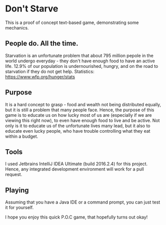 # Don't Starve

This is a proof of concept text-based game, demonstrating some mechanics. 

## People do. All the time.
Starvation is an unfortunate problem that about 795 million pepole in the world undergo everyday - they don't have enough food to have an active life. 12.9% of our population is undernourished, hungry, and on the road to starvation if they do not get help.
Statistics: https://www.wfp.org/hunger/stats

## Purpose
It is a hard concept to grasp - food and wealth not being distributed equally, but it is still a problem that many people face. Hence, the purpose of this game is to educate us on how lucky most of us are (especially if we are viewing this right now), to even have enough food to live and be active. Not only is it to educate us of the unfortunate lives many lead, but it also to educate even lucky people, who have trouble controlling what they eat within a budget.

## Tools
I used Jetbrains IntelliJ IDEA Ultimate (build 2016.2.4) for this project. Hence, any integrated development environment will work for a pull request.

## Playing
Assuming that you have a Java IDE or a command prompt, you can just test it for yourself.

I hope you enjoy this quick P.O.C game, that hopefully turns out okay!
